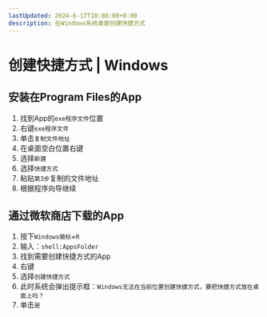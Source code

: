 ```yaml
---
lastUpdated: 2024-6-17T10:08:00+8:00
description: 在Windows系统桌面创建快捷方式
---
```


# 创建快捷方式 | Windows

## 安装在Program Files的App

1. 找到App的`exe程序文件`位置
2. 右键`exe程序文件`
3. 单击`复制文件地址`
4. 在桌面空白位置右键
5. 选择`新建`
6. 选择`快捷方式`
7. 粘贴`第3步`复制的文件地址
8. 根据程序向导继续

## 通过微软商店下载的App

1. 按下`Windows徽标`+`R`
2. 输入：`shell:AppsFolder`
3. 找到需要创建快捷方式的App
4. 右键
5. 选择`创建快捷方式`
6. 此时系统会弹出提示框：`Windows无法在当前位置创建快捷方式，要把快捷方式放在桌面上吗？`
7. 单击`是`
